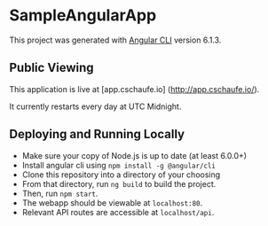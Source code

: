 # SampleAngularApp

This project was generated with [Angular CLI](https://github.com/angular/angular-cli) version 6.1.3.

## Public Viewing

This application is live at [app.cschaufe.io] (http://app.cschaufe.io/).

It currently restarts every day at UTC Midnight.

## Deploying and Running Locally

- Make sure your copy of Node.js is up to date (at least 6.0.0+)
- Install angular cli using `npm install -g @angular/cli`
- Clone this repository into a directory of your choosing
- From that directory, run `ng build` to build the project.
- Then, run `npm start`.
- The webapp should be viewable at `localhost:80`.
- Relevant API routes are accessible at `localhost/api`. 
